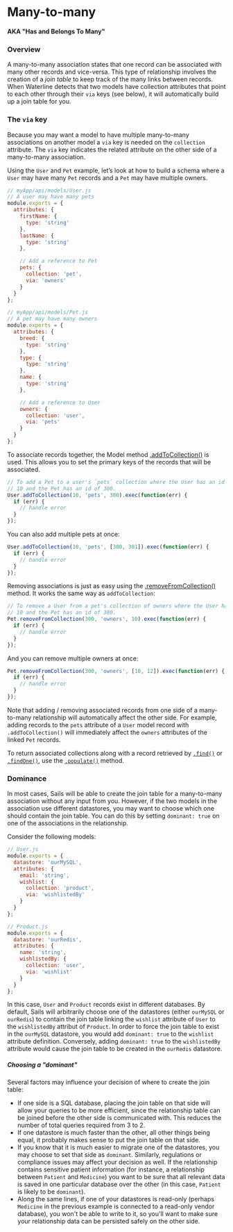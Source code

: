 # Many-to-many

**AKA "Has and Belongs To Many"**

### Overview

A many-to-many association states that one record can be associated with many other records and vice-versa.  This type of relationship involves the creation of a _join table_ to keep track of the many links between records.  When Waterline detects that two models have collection attributes that point to each other through their `via` keys (see below), it will automatically build up a join table for you.

### The `via` key

Because you may want a model to have multiple many-to-many associations on another model a `via` key is needed on the `collection` attribute. The `via` key indicates the related attribute on the other side of a many-to-many association.

Using the `User` and `Pet` example, let&rsquo;s look at how to build a schema where a `User` may have many `Pet` records and a `Pet` may have multiple owners.

```javascript
// myApp/api/models/User.js
// A user may have many pets
module.exports = {
  attributes: {
    firstName: {
      type: 'string'
    },
    lastName: {
      type: 'string'
    },

    // Add a reference to Pet
    pets: {
      collection: 'pet',
      via: 'owners'
    }
  }
};
```
```javascript
// myApp/api/models/Pet.js
// A pet may have many owners
module.exports = {
  attributes: {
    breed: {
      type: 'string'
    },
    type: {
      type: 'string'
    },
    name: {
      type: 'string'
    },

    // Add a reference to User
    owners: {
      collection: 'user',
      via: 'pets'
    }
  }
};
```

To associate records together, the Model method [.addToCollection()](http://sailsjs.com/documentation/reference/waterline-orm/models/add-to-collection) is used. This allows you to set the primary keys of the records that will be associated.

```javascript
// To add a Pet to a user's `pets` collection where the User has an id of
// 10 and the Pet has an id of 300.
User.addToCollection(10, 'pets', 300).exec(function(err) {
  if (err) {
    // handle error
  }
});
```

You can also add multiple pets at once:

```javascript
User.addToCollection(10, 'pets', [300, 301]).exec(function(err) {
  if (err) {
    // handle error
  }
});
```

Removing associations is just as easy using the [.removeFromCollection()](http://sailsjs.com/documentation/reference/waterline-orm/models/remove-from-collection) method. It works the same way as  `addToCollection`:

```javascript
// To remove a User from a pet's collection of owners where the User has an id of
// 10 and the Pet has an id of 300.
Pet.removeFromCollection(300, 'owners', 10).exec(function(err) {
  if (err) {
    // handle error
  }
});
```

And you can remove multiple owners at once:

```javascript
Pet.removeFromCollection(300, 'owners', [10, 12]).exec(function(err) {
  if (err) {
    // handle error
  }
});
```

Note that adding / removing associated records from one side of a many-to-many relationship will automatically affect the other side.  For example, adding records to the `pets` attribute of a `User` model record with `.addToCollection()` will immediately affect the `owners` attributes of the linked `Pet` records.

To return associated collections along with a record retrieved by [`.find()`](http://sailsjs.com/documentation/reference/waterline-orm/models/find) or [`.findOne()`](http://sailsjs.com/documentation/reference/waterline-orm/models/find-one), use the [`.populate()`](http://sailsjs.com/documentation/reference/waterline-orm/query/populate) method.

### Dominance

In most cases, Sails will be able to create the join table for a many-to-many association without any input from you.  However, if the two models in the association use different datastores, you may want to choose which one should contain the join table.  You can do this by setting `dominant: true` on one of the associations in the relationship.

Consider the following models:


```javascript
// User.js
module.exports = {
  datastore: 'ourMySQL',
  attributes: {
    email: 'string',
    wishlist: {
      collection: 'product',
      via: 'wishlistedBy'
    }
  }
};
```


```javascript
// Product.js
module.exports = {
  datastore: 'ourRedis',
  attributes: {
    name: 'string',
    wishlistedBy: {
      collection: 'user',
      via: 'wishlist'
    }
  }
};
```

In this case, `User` and `Product` records exist in different databases.  By default, Sails will arbitrarily choose one of the datastores (either `ourMySQL` or `ourRedis`) to contain the join table linking the `wishlist` attribute of `User` to the `wishlistedBy` attribut of `Product`.  In order to force the join table to exist in the `ourMySQL` datastore, you would add `dominant: true` to the `wishlist` attribute definition.  Conversely, adding `dominant: true` to the `wishlistedBy` attribute would cause the join table to be created in the `ourRedis` datastore.


##### Choosing a "dominant"

Several factors may influence your decision of where to create the join table:

+ If one side is a SQL database, placing the join table on that side will allow your queries to be more efficient, since the relationship table can be joined before the other side is communicated with.  This reduces the number of total queries required from 3 to 2.
+ If one datastore is much faster than the other, all other things being equal, it probably makes sense to put the join table on that side.
+ If you know that it is much easier to migrate one of the datastores, you may choose to set that side as `dominant`.  Similarly, regulations or compliance issues may affect your decision as well.  If the relationship contains sensitive patient information (for instance, a relationship between `Patient` and `Medicine`) you want to be sure that all relevant data is saved in one particular database over the other (in this case, `Patient` is likely to be `dominant`).
+ Along the same lines, if one of your datastores is read-only (perhaps `Medicine` in the previous example is connected to a read-only vendor database), you won't be able to write to it, so you'll want to make sure your relationship data can be persisted safely on the other side.

<docmeta name="displayName" value="Many-to-many">

